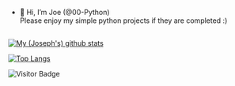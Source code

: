 - 👋 Hi, I’m Joe (@00-Python)   
Please enjoy my simple python projects if they are completed :) 

##

[![My (Joseph's) github stats](https://github-readme-stats.vercel.app/api?username=00-Python&show_icons=true&theme=transparent&hide=prs&count_private=true)](https://github.com/anuraghazra/github-readme-stats)

[![Top Langs](https://github-readme-stats.vercel.app/api/top-langs/?username=00-Python&theme=transparent)](https://github.com/anuraghazra/github-readme-stats)

![Visitor Badge](https://visitor-badge.laobi.icu/badge?page_id=00-Python)

